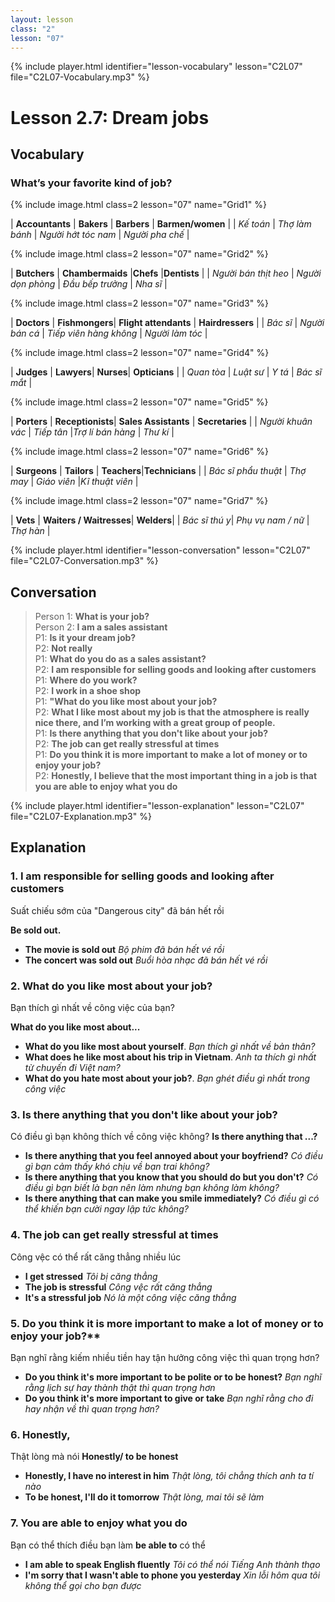 ```yaml
---
layout: lesson
class: "2"
lesson: "07"
---
```


{% include player.html identifier="lesson-vocabulary" lesson="C2L07" file="C2L07-Vocabulary.mp3" %}
# Lesson 2.7: Dream jobs



## Vocabulary

### What’s your favorite kind of job?

{% include image.html class=2 lesson="07" name="Grid1" %}

| **Accountants** | **Bakers**  | **Barbers**  | **Barmen/women**  | 
| *Kế toán* | *Thợ làm bánh* | *Người hớt tóc nam* | *Người pha chế* |


{% include image.html class=2 lesson="07" name="Grid2" %}

| **Butchers** | **Chambermaids**  |**Chefs** |**Dentists** |
|  *Người bán thịt heo* |  *Người dọn phòng* |  *Đầu bếp trưởng*  | *Nha sĩ* |

{% include image.html class=2 lesson="07" name="Grid3" %}

| **Doctors**  |  **Fishmongers**|  **Flight attendants**  |  **Hairdressers**  | 
| *Bác sĩ* | *Người bán cá* | *Tiếp viên hàng không* |  *Người làm tóc* |



{% include image.html class=2 lesson="07" name="Grid4" %}

| **Judges** | **Lawyers**| **Nurses**| **Opticians** | 
| *Quan tòa* | *Luật sư* | *Y tá* | *Bác sĩ mắt* |

{% include image.html class=2 lesson="07" name="Grid5" %}

| **Porters** | **Receptionists**| **Sales Assistants** | **Secretaries** | 
| *Người khuân vác* | *Tiếp tân*  |*Trợ lí bán hàng*  |  *Thư kí*  | 


{% include image.html class=2 lesson="07" name="Grid6" %}

| **Surgeons**  | **Tailors** | **Teachers**|**Technicians** |
| *Bác sĩ phẩu thuật* |  *Thợ may*  | *Giáo viên*  |*Kĩ thuật viên* | 

{% include image.html class=2 lesson="07" name="Grid7" %}

| **Vets** | **Waiters / Waitresses**| **Welders**| 
| *Bác sĩ thú y*| *Phụ vụ nam / nữ* | *Thợ hàn* |


{% include player.html identifier="lesson-conversation" lesson="C2L07" file="C2L07-Conversation.mp3" %}
## Conversation


> Person 1: **What is your job?**  
> Person 2: **I am a sales assistant**  
> P1: **Is it your dream job?**  
> P2: **Not really**  
> P1: **What do you do as a sales assistant?**  
> P2: **I am responsible for selling goods and looking after customers**  
> P1: **Where do you work?**  
> P2: **I work in a shoe shop**  
> P1: **"What do you like most about your job?**  
> P2: **What I like most about my job is that the atmosphere is really nice there, and I’m working with a great group of people.**  
> P1: **Is there anything that you don't like about your job?**  
> P2: **The job can get really stressful at times**  
> P1: **Do you think it is more important to make a lot of money or to enjoy your job?**  
> P2: **Honestly, I believe that the most important thing in a job is that you are able to enjoy what you do**  







{% include player.html identifier="lesson-explanation" lesson="C2L07" file="C2L07-Explanation.mp3" %}
## Explanation


### 1. I am responsible for selling goods and looking after customers
Suất chiếu sớm của "Dangerous city" đã bán hết rồi 

**Be sold out.**

- **The movie is sold out** *Bộ phim đã bán hết vé rồi*
- **The concert was sold out** *Buổi hòa nhạc đã bán hết vé rồi*

### 2. What do you like most about your job?
Bạn thích gì nhất về công việc của bạn?

**What do you like most about...** 

- **What do you like most about yourself**. *Bạn thích gì nhất về bản thân?*
- **What does he like most about his trip in Vietnam**. *Anh ta thích gì nhất từ chuyến đi Việt nam?*
- **What do you hate most about your job?**. *Bạn ghét điều gì nhất trong công việc* 

### 3. Is there anything that you don't like about your job?
Có điều gì bạn không thích về công việc không?
**Is there anything that ...?**

- **Is there anything that you feel annoyed about your boyfriend?** *Có điều gì bạn cảm thấy khó chịu về bạn trai không?*
- **Is there anything that you know that you should do but you don't?** *Có điều gì bạn biết là bạn nên làm nhưng bạn không làm không?*
- **Is there anything that can make you smile immediately?** *Có điều gì có thể khiến bạn cười ngay lập tức không?*

### 4.  The job can get really stressful at times
Công vệc có thể rất căng thẳng nhiều lúc 

- **I get stressed** *Tôi bị căng thẳng*
- **The job is stressful** *Công vệc rất căng thẳng*
- **It's a stressful job** *Nó là một công việc căng thẳng*

### 5.  Do you think it is more important to make a lot of money or to enjoy your job?**
Bạn nghĩ rằng kiếm nhiều tiền hay tận hưởng công việc thì quan trọng hơn?

- **Do you think it's more important to be polite or to be honest?** *Bạn nghĩ rằng lịch sự hay thành thật thì quan trọng hơn*
- **Do you think it's more important to give or take** *Bạn nghĩ rằng cho đi hay nhận về thì quan trọng hơn?*

### 6. Honestly, 
Thật lòng mà nói
**Honestly/ to be honest**

- **Honestly, I have no interest in him** *Thật lòng, tôi chẳng thích anh ta tí nào*
- **To be honest, I'll do it tomorrow** *Thật lòng, mai tôi sẽ làm*

### 7. You are able to enjoy what you do
Bạn có thể thích điều bạn làm 
**be able to** có thể 
- **I am able to speak English fluently** *Tôi có thể nói Tiếng Anh thành thạo*
- **I'm sorry that I wasn't able to phone you yesterday** *Xin lỗi hôm qua tôi không thể gọi cho bạn được*
